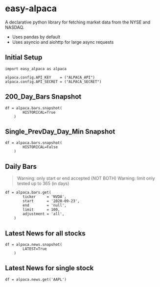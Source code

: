 # easy-alpaca
A declarative python library for fetching market data from the NYSE and NASDAQ. 
- Uses pandas by default
- Uses asyncio and aiohttp for large async requests

## Initial Setup 
```
import easy_alpaca as alpaca

alpaca.config.API_KEY    = ("ALPACA_API")
alpaca.config.API_SECRET = ("ALPACA_SECRET")
```

## 200_Day_Bars Snapshot
```
df = alpaca.bars.snapshot(
        HISTORICAL=True
    )
```

## Single_PrevDay_Day_Min Snapshot
```
df = alpaca.bars.snapshot(
        HISTORICAL=False
    )
```

## Daily Bars 
> Warning: only start or end accepted (NOT BOTH)
> Warning: limit only tested up to 365 (in days)
```
df = alpaca.bars.get(
        ticker     = 'NVDA', 
        start      = '2020-09-23',
        end        = 'null',
        limit      = 100,
        adjustment = 'all',
    )
```

## Latest News for all stocks
```
df = alpaca.news.snapshot(
        LATEST=True
    )
```
## Latest News for single stock
```
df = alpaca.news.get('AAPL')
```
